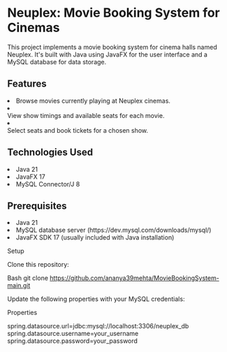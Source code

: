 <h1>Neuplex: Movie Booking System for Cinemas</h1>

This project implements a movie booking system for cinema halls named Neuplex. It's built with Java using JavaFX for the user interface and a MySQL database for data storage.

<h2>Features</h2>

<li>Browse movies currently playing at Neuplex cinemas.
<li></li>View show timings and available seats for each movie.
<li></li>Select seats and book tickets for a chosen show.


<h2>Technologies Used</h2>

<li>Java 21
  
<li>JavaFX 17
  
<li>MySQL Connector/J 8


<h2>Prerequisites</h2>

<li>Java 21
  
<li>MySQL database server (https://dev.mysql.com/downloads/mysql/)
  
<li>JavaFX SDK 17 (usually included with Java installation)

Setup

Clone this repository:

Bash
git clone https://github.com/ananya39mehta/MovieBookingSystem-main.git

Update the following properties with your MySQL credentials:

Properties

spring.datasource.url=jdbc:mysql://localhost:3306/neuplex_db
spring.datasource.username=your_username
spring.datasource.password=your_password




